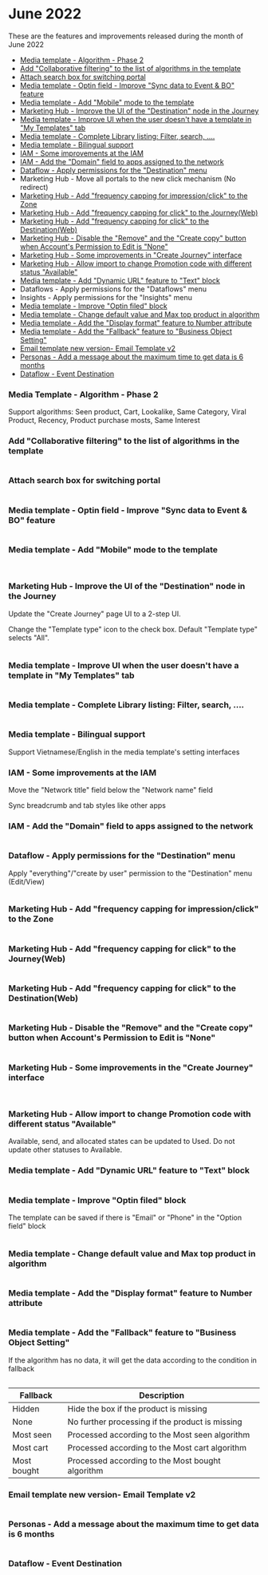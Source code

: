 # June 2022

These are the features and improvements released during the month of June 2022

* [Media template - Algorithm - Phase 2](https://app.gitbook.com/s/mECwNqMNUmu6OXHSYgDv/release-notes/2022/june-2022-release-note#media-template-algorithm-phase-2)
* [Add "Collaborative filtering" to the list of algorithms in the template](https://app.gitbook.com/s/mECwNqMNUmu6OXHSYgDv/release-notes/2022/june-2022-release-note#add-collaborative-filtering-to-the-list-of-algorithms-in-the-template)
* [Attach search box for switching portal](https://app.gitbook.com/s/mECwNqMNUmu6OXHSYgDv/release-notes/2022/june-2022-release-note#attach-search-box-for-switching-portal)
* [Media template - Optin field - Improve "Sync data to Event & BO" feature](https://app.gitbook.com/s/mECwNqMNUmu6OXHSYgDv/release-notes/2022/june-2022-release-note#media-template-optin-field-improve-sync-data-to-event-and-bo-feature)
* [Media template - Add "Mobile" mode to the template](https://app.gitbook.com/s/mECwNqMNUmu6OXHSYgDv/release-notes/2022/june-2022-release-note#media-template-add-mobile-mode-to-the-template)
* [Marketing Hub - Improve the UI of the "Destination" node in the Journey](https://app.gitbook.com/s/mECwNqMNUmu6OXHSYgDv/release-notes/2022/june-2022-release-note#marketing-hub-improve-the-ui-of-the-destination-node-in-the-journey)
* [Media template - Improve UI when the user doesn't have a template in "My Templates" tab](https://app.gitbook.com/s/mECwNqMNUmu6OXHSYgDv/release-notes/2022/june-2022-release-note#media-template-improve-ui-when-the-user-doesnt-have-a-template-in-my-templates-tab)
* [Media template - Complete Library listing: Filter, search, ....](https://app.gitbook.com/s/mECwNqMNUmu6OXHSYgDv/release-notes/2022/june-2022-release-note#media-template-complete-library-listing-filter-search-....)
* [Media template - Bilingual support](https://app.gitbook.com/s/mECwNqMNUmu6OXHSYgDv/release-notes/2022/june-2022-release-note#media-template-bilingual-support)
* [IAM - Some improvements at the IAM](https://app.gitbook.com/s/mECwNqMNUmu6OXHSYgDv/release-notes/2022/june-2022-release-note#iam-some-improvements-at-the-iam)
* [IAM - Add the "Domain" field to apps assigned to the network](https://app.gitbook.com/s/mECwNqMNUmu6OXHSYgDv/release-notes/2022/june-2022-release-note#iam-add-the-domain-field-to-apps-assigned-to-the-network)
* [Dataflow - Apply permissions for the "Destination" menu](https://app.gitbook.com/s/mECwNqMNUmu6OXHSYgDv/release-notes/2022/june-2022-release-note#dataflow-apply-permissions-for-the-destination-menu)
* Marketing Hub - Move all portals to the new click mechanism (No redirect)
* [Marketing Hub - Add "frequency capping for impression/click" to the Zone](https://app.gitbook.com/s/mECwNqMNUmu6OXHSYgDv/release-notes/2022/june-2022-release-note#marketing-hub-add-frequency-capping-for-impression-click-to-the-zone)
* [Marketing Hub - Add "frequency capping for click" to the Journey(Web)](https://app.gitbook.com/s/mECwNqMNUmu6OXHSYgDv/release-notes/2022/june-2022-release-note#marketing-hub-add-frequency-capping-for-click-to-the-journey-web)
* [Marketing Hub - Add "frequency capping for click" to the Destination(Web)](https://app.gitbook.com/s/mECwNqMNUmu6OXHSYgDv/release-notes/2022/june-2022-release-note#marketing-hub-add-frequency-capping-for-click-to-the-destination-web)
* [Marketing Hub - Disable the "Remove" and the "Create copy" button when Account's Permission to Edit is "None"](https://app.gitbook.com/s/mECwNqMNUmu6OXHSYgDv/release-notes/2022/june-2022-release-note#marketing-hub-disable-the-remove-and-the-create-copy-button-when-accounts-permission-to-edit-is-none)
* [Marketing Hub - Some improvements in "Create Journey" interface](https://app.gitbook.com/s/mECwNqMNUmu6OXHSYgDv/release-notes/2022/june-2022-release-note#marketing-hub-some-improvements-in-the-create-journey-interface)
* [Marketing Hub - Allow import to change Promotion code with different status "Available"](https://app.gitbook.com/s/mECwNqMNUmu6OXHSYgDv/release-notes/2022/june-2022-release-note#marketing-hub-allow-import-to-change-promotion-code-with-different-status-available)
* [Media template - Add "Dynamic URL" feature to "Text" block](https://app.gitbook.com/s/mECwNqMNUmu6OXHSYgDv/release-notes/2022/june-2022-release-note#media-template-add-dynamic-url-feature-to-text-block)
* Dataflows - Apply permissions for the "Dataflows" menu
* Insights - Apply permissions for the "Insights" menu
* [Media template - Improve "Optin filed" block](https://app.gitbook.com/s/mECwNqMNUmu6OXHSYgDv/release-notes/2022/june-2022-release-note#media-template-improve-optin-filed-block)
* [Media template - Change default value and Max top product in algorithm](https://app.gitbook.com/s/mECwNqMNUmu6OXHSYgDv/release-notes/2022/june-2022-release-note#media-template-change-default-value-and-max-top-product-in-algorithm)
* [Media template - Add the "Display format" feature to Number attribute](https://app.gitbook.com/s/mECwNqMNUmu6OXHSYgDv/release-notes/2022/june-2022-release-note#media-template-add-the-display-format-feature-to-number-attribute)
* [Media template - Add the "Fallback" feature to "Business Object Setting"](https://app.gitbook.com/s/mECwNqMNUmu6OXHSYgDv/release-notes/2022/june-2022-release-note#media-template-add-the-fallback-feature-to-business-object-setting)
* [Email template new version- Email Template v2](https://app.gitbook.com/s/mECwNqMNUmu6OXHSYgDv/release-notes/2022/june-2022-release-note#email-template-new-version-email-template-v2)
* [Personas - Add a message about the maximum time to get data is 6 months](https://app.gitbook.com/s/mECwNqMNUmu6OXHSYgDv/release-notes/2022/june-2022-release-note#personas-add-a-message-about-the-maximum-time-to-get-data-is-6-months)
* [Dataflow - Event Destination](https://app.gitbook.com/s/mECwNqMNUmu6OXHSYgDv/release-notes/2022/june-2022-release-note#dataflow-event-destination)

### Media Template - Algorithm - Phase 2

Support algorithms: Seen product, Cart, Lookalike, Same Category, Viral Product, Recency, Product purchase mosts, Same Interest&#x20;

### Add "Collaborative filtering" to the list of algorithms in the template

<figure><img src="../../../.gitbook/assets/image (1161).png" alt=""><figcaption></figcaption></figure>

### Attach search box for switching portal

<figure><img src="../../../.gitbook/assets/image (1509).png" alt=""><figcaption></figcaption></figure>

### Media template - Optin field - Improve "Sync data to Event & BO" feature

<figure><img src="../../../.gitbook/assets/image (978).png" alt=""><figcaption></figcaption></figure>

### Media template - Add "Mobile" mode to the template

<figure><img src="../../../.gitbook/assets/image (1825).png" alt=""><figcaption></figcaption></figure>

<figure><img src="../../../.gitbook/assets/image (828).png" alt=""><figcaption></figcaption></figure>

### Marketing Hub - Improve the UI of the "Destination" node in the Journey

Update the "Create Journey" page UI to a 2-step UI.

Change the "Template type" icon to the check box. Default "Template type" selects "All".

<figure><img src="../../../.gitbook/assets/image (701).png" alt=""><figcaption></figcaption></figure>

### Media template - Improve UI when the user doesn't have a template in "My Templates" tab

<figure><img src="../../../.gitbook/assets/image (871).png" alt=""><figcaption></figcaption></figure>

### Media template - Complete Library listing: Filter, search, ....

<figure><img src="../../../.gitbook/assets/image (1896).png" alt=""><figcaption></figcaption></figure>

### Media template - Bilingual support

Support Vietnamese/English in the media template's setting interfaces

### IAM - Some improvements at the IAM

Move the "Network title" field below the "Network name" field

Sync breadcrumb and tab styles like other apps

### IAM - Add the "Domain" field to apps assigned to the network

<figure><img src="../../../.gitbook/assets/image (2017).png" alt=""><figcaption></figcaption></figure>

### Dataflow - Apply permissions for the "Destination" menu

Apply "everything"/"create by user" permission to the "Destination" menu (Edit/View)

<figure><img src="../../../.gitbook/assets/image (449).png" alt=""><figcaption></figcaption></figure>

### Marketing Hub - Add "frequency capping for impression/click" to the Zone

<figure><img src="../../../.gitbook/assets/image (1550).png" alt=""><figcaption></figcaption></figure>

### Marketing Hub - Add "frequency capping for click" to the Journey(Web)

<figure><img src="../../../.gitbook/assets/image (2493).png" alt=""><figcaption></figcaption></figure>

### Marketing Hub - Add "frequency capping for click" to the Destination(Web)

<figure><img src="../../../.gitbook/assets/image (1989).png" alt=""><figcaption></figcaption></figure>

### Marketing Hub - Disable the "Remove" and the "Create copy" button when Account's Permission to Edit is "None"

<figure><img src="../../../.gitbook/assets/image (2333).png" alt=""><figcaption></figcaption></figure>

### Marketing Hub - Some improvements in the "Create Journey" interface

<figure><img src="../../../.gitbook/assets/image (1046).png" alt=""><figcaption></figcaption></figure>

<figure><img src="../../../.gitbook/assets/image (1931).png" alt=""><figcaption></figcaption></figure>

### Marketing Hub - Allow import to change Promotion code with different status "Available"

Available, send, and allocated states can be updated to Used. Do not update other statuses to Available.

### Media template - Add "Dynamic URL" feature to "Text" block

<figure><img src="../../../.gitbook/assets/image (923).png" alt=""><figcaption></figcaption></figure>

### Media template - Improve "Optin filed" block

The template can be saved if there is "Email" or "Phone" in the "Option field" block

<figure><img src="../../../.gitbook/assets/image (537).png" alt=""><figcaption></figcaption></figure>

### Media template - Change default value and Max top product in algorithm

<figure><img src="../../../.gitbook/assets/image (2565).png" alt=""><figcaption></figcaption></figure>

### Media template - Add the "Display format" feature to Number attribute

<figure><img src="../../../.gitbook/assets/image (1011).png" alt=""><figcaption></figcaption></figure>

### Media template - Add the "Fallback" feature to "Business Object Setting"

If the algorithm has no data, it will get the data according to the condition in fallback

<figure><img src="../../../.gitbook/assets/image (1839).png" alt=""><figcaption></figcaption></figure>



| Fallback    | Description                                      |
| ----------- | ------------------------------------------------ |
| Hidden      | Hide the box if the product is missing           |
| None        | No further processing if the product is missing  |
| Most seen   | Processed according to the Most seen algorithm   |
| Most cart   | Processed according to the Most cart algorithm   |
| Most bought | Processed according to the Most bought algorithm |

### Email template new version- Email Template v2

<figure><img src="../../../.gitbook/assets/image (543).png" alt=""><figcaption></figcaption></figure>

### Personas - Add a message about the maximum time to get data is 6 months

<figure><img src="../../../.gitbook/assets/image (1375).png" alt=""><figcaption></figcaption></figure>

### Dataflow - Event Destination

<figure><img src="../../../.gitbook/assets/image (1729).png" alt=""><figcaption></figcaption></figure>

<figure><img src="../../../.gitbook/assets/image (2022).png" alt=""><figcaption></figcaption></figure>

